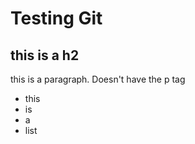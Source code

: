 # Testing Git
## this is a h2

this is a paragraph. Doesn't have the p tag

- this
- is
- a 
- list
